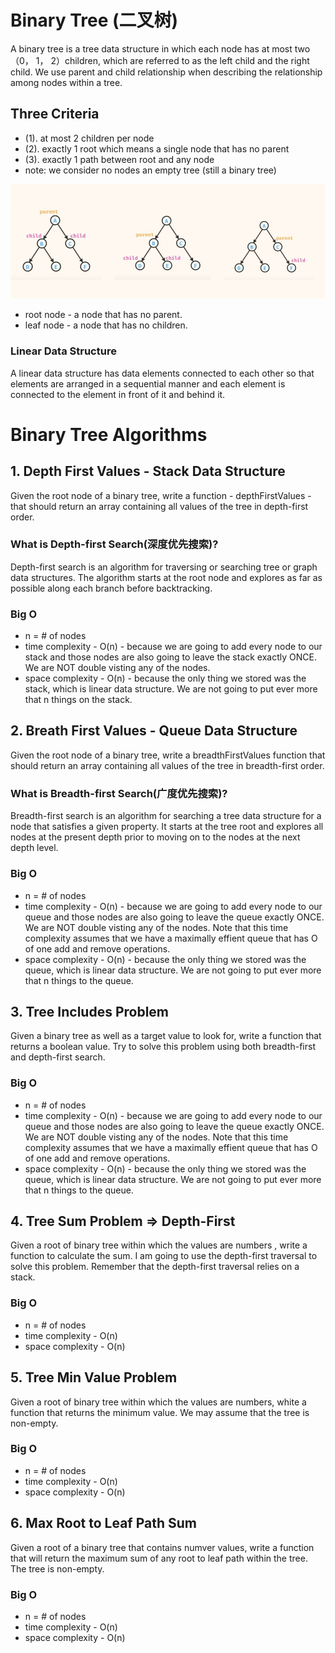 # Binary Tree (二叉树)
A binary tree is a tree data structure in which each node has at most two （0， 1， 2）children, which are referred to as the left child and the right child. We use parent and child relationship when describing the relationship among nodes within a tree. 

## Three Criteria  
- (1). at most 2 children per node
- (2). exactly 1 root which means a single node that has no parent
- (3). exactly 1 path between root and any node
- note: we consider no nodes an empty tree (still a binary tree)

<img src="./binary tree.jpg" alt="parent and child relationship" />

* root node - a node that has no parent.
* leaf node - a node that has no children.

### Linear Data Structure
A linear data structure has data elements connected to each other so that elements are arranged in a sequential manner and each element is connected to the element in front of it and behind it.


# Binary Tree Algorithms
## 1. Depth First Values - Stack Data Structure
Given the root node of a binary tree, write a function - depthFirstValues - that should return an array containing all values of the tree in depth-first order.

### What is Depth-first Search(深度优先搜索)?
Depth-first search is an algorithm for traversing or searching tree or graph data structures. The algorithm starts at the root node and explores as far as possible along each branch before backtracking.

### Big O
* n = # of nodes
* time complexity - O(n) - because we are going to add every node to our stack and those nodes are also going to leave the stack exactly ONCE. We are NOT double visting any of the nodes.
* space complexity - O(n) - because the only thing we stored was the stack, which is linear data structure. We are not going to put ever more that n things on the stack. 

## 2. Breath First Values - Queue Data Structure
Given the root node of a binary tree, write a breadthFirstValues function that should return an array containing all values of the tree in breadth-first order.

### What is Breadth-first Search(广度优先搜索)?
Breadth-first search is an algorithm for searching a tree data structure for a node that satisfies a given property. It starts at the tree root and explores all nodes at the present depth prior to moving on to the nodes at the next depth level. 

### Big O
* n = # of nodes
* time complexity - O(n) - because we are going to add every node to our queue and those nodes are also going to leave the queue exactly ONCE. We are NOT double visting any of the nodes. Note that this time complexity assumes that we have a maximally effient queue that has O of one add and remove operations.
* space complexity - O(n) - because the only thing we stored was the queue, which is linear data structure. We are not going to put ever more that n things to the queue. 

## 3. Tree Includes Problem
Given a binary tree as well as a target value to look for, write a function that returns a boolean value. Try to solve this problem using both breadth-first and depth-first search.

### Big O
* n = # of nodes
* time complexity - O(n) - because we are going to add every node to our queue and those nodes are also going to leave the queue exactly ONCE. We are NOT double visting any of the nodes. Note that this time complexity assumes that we have a maximally effient queue that has O of one add and remove operations.
* space complexity - O(n) - because the only thing we stored was the queue, which is linear data structure. We are not going to put ever more that n things to the queue. 

## 4. Tree Sum Problem => Depth-First
Given a root of binary tree within which the values are numbers , write a function to calculate the sum. 
I am going to use the depth-first traversal to solve this problem. Remember that the depth-first traversal relies on a stack.

### Big O
* n = # of nodes
* time complexity - O(n)
* space complexity - O(n)

## 5. Tree Min Value Problem
Given a root of binary tree within which the values are numbers, white a function that returns the minimum value. We may assume that the tree is non-empty.

### Big O 
* n = # of nodes
* time complexity - O(n)
* space complexity - O(n)

## 6. Max Root to Leaf Path Sum
Given a root of a binary tree that contains numver values, write a function that will return the maximum sum of any root to leaf path within the tree. The tree is non-empty.

### Big O 
* n = # of nodes
* time complexity - O(n)
* space complexity - O(n)
